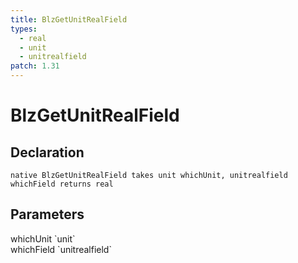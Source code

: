 ```yaml
---
title: BlzGetUnitRealField
types:
  - real
  - unit
  - unitrealfield
patch: 1.31
---
```


# BlzGetUnitRealField

## Declaration

```
native BlzGetUnitRealField takes unit whichUnit, unitrealfield whichField returns real
```

## Parameters
<dl>
  <dt>whichUnit `unit`</dt>
  <dd></dd>

  <dt>whichField `unitrealfield`</dt>
  <dd></dd>
</dl>